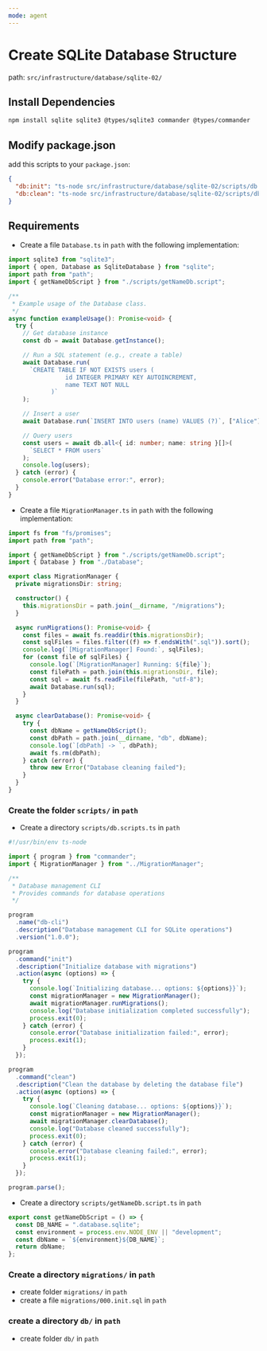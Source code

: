 ```yaml
---
mode: agent
---
```


# Create SQLite Database Structure

path: `src/infrastructure/database/sqlite-02/`

## Install Dependencies

```bash
npm install sqlite sqlite3 @types/sqlite3 commander @types/commander
```

## Modify package.json

add this scripts to your `package.json`:

```json
{
  "db:init": "ts-node src/infrastructure/database/sqlite-02/scripts/db.scripts.ts init",
  "db:clean": "ts-node src/infrastructure/database/sqlite-02/scripts/db.scripts.ts clean"
}
```

## Requirements

- Create a file `Database.ts` in `path` with the following implementation:

```typescript
import sqlite3 from "sqlite3";
import { open, Database as SqliteDatabase } from "sqlite";
import path from "path";
import { getNameDbScript } from "./scripts/getNameDb.script";

/**
 * Example usage of the Database class.
 */
async function exampleUsage(): Promise<void> {
  try {
    // Get database instance
    const db = await Database.getInstance();

    // Run a SQL statement (e.g., create a table)
    await Database.run(
      `CREATE TABLE IF NOT EXISTS users (
                id INTEGER PRIMARY KEY AUTOINCREMENT,
                name TEXT NOT NULL
            )`
    );

    // Insert a user
    await Database.run(`INSERT INTO users (name) VALUES (?)`, ["Alice"]);

    // Query users
    const users = await db.all<{ id: number; name: string }[]>(
      `SELECT * FROM users`
    );
    console.log(users);
  } catch (error) {
    console.error("Database error:", error);
  }
}
```

- Create a file `MigrationManager.ts` in `path` with the following implementation:

```typescript
import fs from "fs/promises";
import path from "path";

import { getNameDbScript } from "./scripts/getNameDb.script";
import { Database } from "./Database";

export class MigrationManager {
  private migrationsDir: string;

  constructor() {
    this.migrationsDir = path.join(__dirname, "/migrations");
  }

  async runMigrations(): Promise<void> {
    const files = await fs.readdir(this.migrationsDir);
    const sqlFiles = files.filter((f) => f.endsWith(".sql")).sort();
    console.log(`[MigrationManager] Found:`, sqlFiles);
    for (const file of sqlFiles) {
      console.log(`[MigrationManager] Running: ${file}`);
      const filePath = path.join(this.migrationsDir, file);
      const sql = await fs.readFile(filePath, "utf-8");
      await Database.run(sql);
    }
  }

  async clearDatabase(): Promise<void> {
    try {
      const dbName = getNameDbScript();
      const dbPath = path.join(__dirname, "db", dbName);
      console.log(`[dbPath] -> `, dbPath);
      await fs.rm(dbPath);
    } catch (error) {
      throw new Error("Database cleaning failed");
    }
  }
}
```

### Create the folder `scripts/` in `path`

- Create a directory `scripts/db.scripts.ts` in `path`

```typescript
#!/usr/bin/env ts-node

import { program } from "commander";
import { MigrationManager } from "../MigrationManager";

/**
 * Database management CLI
 * Provides commands for database operations
 */

program
  .name("db-cli")
  .description("Database management CLI for SQLite operations")
  .version("1.0.0");

program
  .command("init")
  .description("Initialize database with migrations")
  .action(async (options) => {
    try {
      console.log(`Initializing database... options: ${options}}`);
      const migrationManager = new MigrationManager();
      await migrationManager.runMigrations();
      console.log("Database initialization completed successfully");
      process.exit(0);
    } catch (error) {
      console.error("Database initialization failed:", error);
      process.exit(1);
    }
  });

program
  .command("clean")
  .description("Clean the database by deleting the database file")
  .action(async (options) => {
    try {
      console.log(`Cleaning database... options: ${options}}`);
      const migrationManager = new MigrationManager();
      await migrationManager.clearDatabase();
      console.log("Database cleaned successfully");
      process.exit(0);
    } catch (error) {
      console.error("Database cleaning failed:", error);
      process.exit(1);
    }
  });

program.parse();
```

- Create a directory `scripts/getNameDb.script.ts` in `path`

```typescript
export const getNameDbScript = () => {
  const DB_NAME = ".database.sqlite";
  const environment = process.env.NODE_ENV || "development";
  const dbName = `${environment}${DB_NAME}`;
  return dbName;
};
```

### Create a directory `migrations/` in `path`

- create folder `migrations/` in `path`
- create a file `migrations/000.init.sql` in `path`

### create a directory `db/` in `path`

- create folder `db/` in `path`

